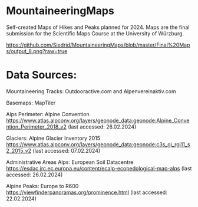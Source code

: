 # MountaineeringMaps
Self-created Maps of Hikes and Peaks planned for 2024. Maps are the final submission for the Scientific Maps Course at the University of Würzburg.


https://github.com/Siedrid/MountaineeringMaps/blob/master/Final%20Maps/output_8.png?raw=true

# Data Sources:
Mountaineering Tracks: Outdooractive.com and Alpenvereinaktiv.com

Basemaps: MapTiler

Alps Perimeter: Alpine Convention https://www.atlas.alpconv.org/layers/geonode_data:geonode:Alpine_Convention_Perimeter_2018_v2 (last accessed: 26.02.2024)

Glaciers: Alpine Glacier Inventory 2015 https://www.atlas.alpconv.org/layers/geonode_data:geonode:c3s_gi_rgi11_s2_2015_v2 (last accessed: 07.02.2024)

Administrative Areas Alps: European Soil Datacentre https://esdac.jrc.ec.europa.eu/content/ecalp-ecopedological-map-alps (last accessed: 26.02.2024)

Alpine Peaks: Europe to R600 https://viewfinderpanoramas.org/prominence.html (last accessed: 22.02.2024)
